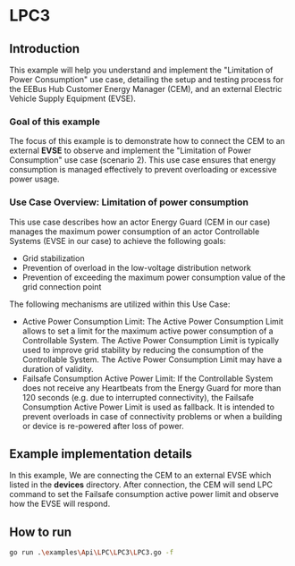 # LPC3

## Introduction

This example will help you understand and implement the "Limitation of Power Consumption" use case, detailing the setup and testing process for the EEBus Hub Customer Energy Manager (CEM), and an external Electric Vehicle Supply Equipment (EVSE).

### Goal of this example

The focus of this example is to demonstrate how to connect the CEM to an external **EVSE** to observe and implement the "Limitation of Power Consumption" use case (scenario 2). This use case ensures that energy consumption is managed effectively to prevent overloading or excessive power usage.

### Use Case Overview: Limitation of power consumption

This use case describes how an actor Energy Guard (CEM in our case) manages the maximum power consumption of an actor Controllable Systems (EVSE in our case) to achieve the following goals:  
- Grid stabilization  
- Prevention of overload in the low-voltage distribution network  
- Prevention of exceeding the maximum power consumption value of the grid connection point  

The following mechanisms are utilized within this Use Case:  
- Active Power Consumption Limit: The Active Power Consumption Limit allows to set a limit for the maximum active power consumption of a Controllable System. The Active Power Consumption Limit is typically used to improve grid stability by reducing the consumption of the Controllable System. The Active Power Consumption Limit may have a duration of validity.  
- Failsafe Consumption Active Power Limit: If the Controllable System does not receive any Heartbeats from the Energy Guard for more than 120 seconds (e.g. due to interrupted connectivity), the Failsafe Consumption Active Power Limit is used as fallback. It is intended to prevent overloads in case of connectivity problems or when a building or device is re-powered after loss of power.

## Example implementation details

In this example, We are connecting the CEM to an external EVSE which listed in the **devices** directory.
After connection, the CEM will send LPC command to set the Failsafe consumption active power limit and observe how the EVSE will respond.


## How to run 
``` bash
go run .\examples\Api\LPC\LPC3\LPC3.go -f
```
